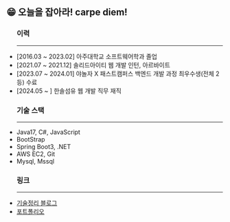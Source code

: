 ## 😁 오늘을 잡아라! carpe diem!
  <tbody>
      <td>
        <ul>
              <h3>이력</h3>
            <hr width = "100%" color = "gray">
      <li>[2016.03 ~ 2023.02] 아주대학교 소프트웨어학과 졸업</li>
      <li>[2021.07 ~ 2021.12] 솔리드아이티 웹 개발 인턴, 아르바이트</li>
      <li>[2023.07 ~ 2024.01] 야놀자 X 패스트캠퍼스 백엔드 개발 과정 최우수생(전체 2등) 수료 </li>
      <li>[2024.05 ~ ] 한솔섬유 웹 개발 직무 재직</li>
            <h3>기술 스택</h3>
           <hr width = "100%" color = "gray">
            <li>Java17, C#, JavaScript</li>
            <li>BootStrap</li>
            <li>Spring Boot3, .NET</li>
            <li>AWS EC2, Git</li>
            <li>Mysql, Mssql</li>
            <h3>링크</h3>
           <hr width = "100%" color = "gray">
      <li><a href="https://mungjaesoon.tistory.com/category/%EA%B3%B5%EB%B6%80/%EC%BB%B4%ED%93%A8%ED%84%B0">기술정리 블로그</a></li>
      <li><a href="https://wocjf0513.github.io/">포트폴리오</a></li>
          <p></p>
    </ul>
  </td
</tbody>



